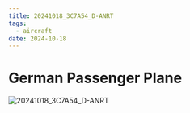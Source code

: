 ```yaml
---
title: 20241018_3C7A54_D-ANRT
tags:
  - aircraft
date: 2024-10-18
---
```


# German Passenger Plane

![20241018_3C7A54_D-ANRT](/aircraft/20241018_3C7A54_D-ANRT.jpg)